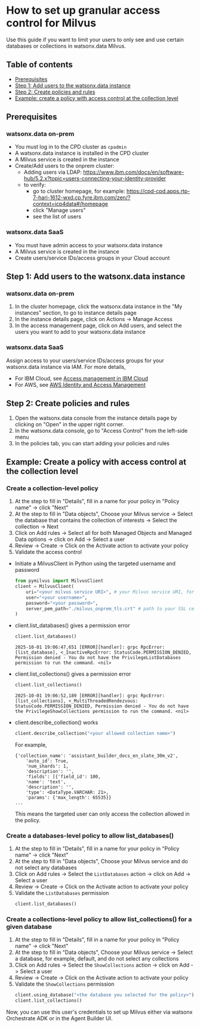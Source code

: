 # How to set up granular access control for Milvus
Use this guide if you want to limit your users to only see and use certain databases or collections in watsonx.data Milvus.

## Table of contents
* [Prerequisites](#prerequisites)
* [Step 1: Add users to the watsonx.data instance](#step-1-add-users-to-the-watsonxdata-instance)
* [Step 2: Create policies and rules](#step-2-create-policies-and-rules)
* [Example: create a policy with access control at the collection level](#example-create-a-policy-with-access-control-at-the-collection-level)

## Prerequisites
### watsonx.data on-prem
* You must log in to the CPD cluster as `cpadmin`
* A watsonx.data instance is installed in the CPD cluster
* A Milvus service is created in the instance
* Create/Add users to the onprem cluster:
  - Adding users via LDAP: https://www.ibm.com/docs/en/software-hub/5.2.x?topic=users-connecting-your-identity-provider
  - to verify:
    - go to cluster homepage, for example: https://cpd-cpd.apps.rtp-7-hari-1612-wxd.cp.fyre.ibm.com/zen/?context=icp4data#/homepage
    - click "Manage users"
    - see the list of users

### watsonx.data SaaS
* You must have admin access to your watsonx.data instance
* A Milvus service is created in the instance
* Create users/service IDs/access groups in your Cloud account


## Step 1: Add users to the watsonx.data instance
### watsonx.data on-prem
1. In the cluster homepage, click the watsonx.data instance in the "My instances" section, to go to instance details page
2. In the instance details page, click on Actions -> Manage Access
3. In the access management page, click on Add users, and select the users you want to add to your watsonx.data instance
### watsonx.data SaaS
Assign access to your users/service IDs/access groups for your watsonx.data instance via IAM. For more details,
* For IBM Cloud, see [Access management in IBM Cloud](https://cloud.ibm.com/docs/account?topic=account-cloudaccess)
* For AWS, see [AWS Identity and Access Management](https://aws.amazon.com/iam/)

## Step 2: Create policies and rules
1. Open the watsonx.data console from the instance details page by clicking on "Open" in the upper right corner.
2. In the watsonx.data console, go to "Access Control" from the left-side menu
3. In the policies tab, you can start adding your policies and rules

## Example: Create a policy with access control at the collection level
### Create a collection-level policy
1. At the step to fill in "Details", fill in a name for your policy in "Policy name" -> click "Next"
2. At the step to fill in "Data objects", Choose your Milvus service -> Select the database that contains the collection of interests -> Select the collection -> Next
3. Click on Add rules -> Select all for both Managed Objects and Managed Data options -> click on Add -> Select a user
4. Review -> Create -> Click on the Activate action to activate your policy
5. Validate the access control
  * Initiate a MilvusClient in Python using the targeted username and password
    ```python
    from pymilvus import MilvusClient
    client = MilvusClient(
        uri="<your milvus service URI>", # your Milvus service URI, for example, http://localhost:19530
        user="<your username>",
        password="<your password>",
        server_pem_path="./milvus_onprem_tls.crt" # path to your SSL certificate
    )
    ```
  * client.list_databases() gives a permission error
    ```python
    client.list_databases()
    ```
    ```
    2025-10-01 19:06:47,651 [ERROR][handler]: grpc RpcError: [list_database], <_InactiveRpcError: StatusCode.PERMISSION_DENIED, Permission denied - You do not have the PrivilegeListDatabases permission to run the command. <nil> 
    ```
  * client.list_collections() gives a permission error
    ```python
    client.list_collections()
    ```
    ```
    2025-10-01 19:06:52,189 [ERROR][handler]: grpc RpcError: [list_collections], <_MultiThreadedRendezvous: StatusCode.PERMISSION_DENIED, Permission denied - You do not have the PrivilegeShowCollections permission to run the command. <nil> 
    ```
  * client.describe_collection() works
    ```python
    client.describe_collection("<your allowed collection name>")
    ```
    For example,
    ```
    {'collection_name': 'assistant_builder_docs_en_slate_30m_v2',
        'auto_id': True,
        'num_shards': 1,
        'description': '',
        'fields': [{'field_id': 100,
        'name': 'text',
        'description': '',
        'type': <DataType.VARCHAR: 21>,
        'params': {'max_length': 65535}}
    ...
    ```
    This means the targeted user can only access the collection allowed in the policy.

### Create a databases-level policy to allow list_databases()
1. At the step to fill in "Details", fill in a name for your policy in "Policy name" -> click "Next"
2. At the step to fill in "Data objects", Choose your Milvus service and do not select any databases
3. Click on Add rules -> Select the `ListDatabases` action -> click on Add -> Select a user
4. Review -> Create -> Click on the Activate action to activate your policy
5. Validate the `ListDatabases` permission
   ```python
   client.list_databases()
   ```
### Create a collections-level policy to allow list_collections() for a given database
1. At the step to fill in "Details", fill in a name for your policy in "Policy name" -> click "Next"
2. At the step to fill in "Data objects", Choose your Milvus service -> Select a database, for example, default, and do not select any collections
3. Click on Add rules -> Select the `ShowCollections` action -> click on Add -> Select a user
4. Review -> Create -> Click on the Activate action to activate your policy
5. Validate the `ShowCollections` permission
   ```python
   client.using_database("<the database you selected for the policy>")
   client.list_collections()
   ```

Now, you can use this user's credentials to set up Milvus either via watsonx Orchestrate ADK or in the Agent Builder UI.
